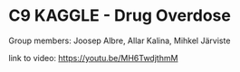 # C9 KAGGLE - Drug Overdose

Group members: Joosep Albre, Allar Kalina, Mihkel Järviste

link to video: https://youtu.be/MH6TwdjthmM
